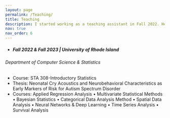 ```yaml
---
layout: page
permalink: /Teaching/
title: Teaching
description: I started working as a teaching assistant in Fall 2022. Here's a brief description of my teaching experience 
nav: true
nav_order: 6
---
```


- ##### Fall 2022 & Fall 2023 | University of Rhode Island
###### Department of Computer Science & Statistics 

   - Course: STA 308-Introductory Statistics  
   - Thesis: Neonatal Cry Acoustics and Neurobehavioral Characteristics as Early Markers of Risk for Autism
Spectrum Disorder
   - Courses: Applied Regression Analysis • Multivariate Statistical Methods • Bayesian Statistics •
Categorical Data Analysis Method • Spatial Data Analysis • Neural Networks & Deep Learning • Time
Series Analysis • Survival Analysis 